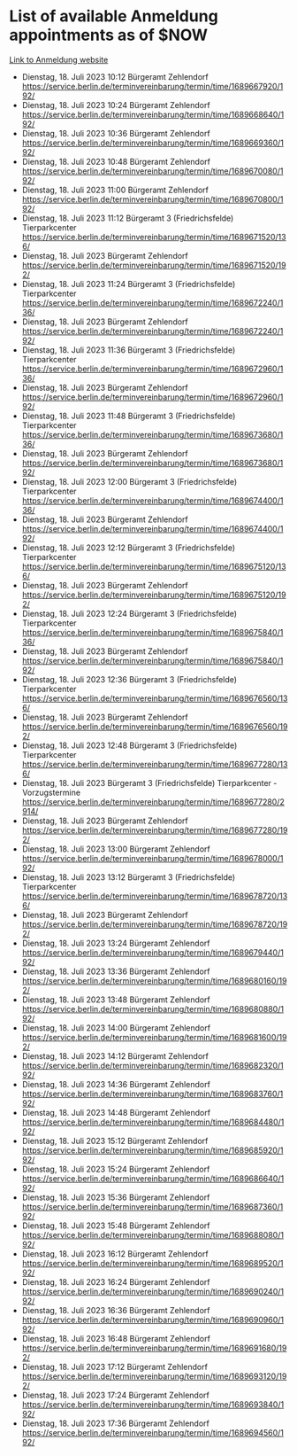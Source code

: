 # List of available Anmeldung appointments as of $NOW
[Link to Anmeldung website](https://service.berlin.de/terminvereinbarung/termin/tag.php?termin=1&anliegen[]=120686&dienstleisterlist=122210,122217,327316,122219,327312,122227,327314,122231,327346,122243,327348,122254,122252,329742,122260,329745,122262,329748,122271,327278,122273,327274,122277,327276,330436,122280,327294,122282,327290,122284,327292,122291,327270,122285,327266,122286,327264,122296,327268,150230,329760,122297,327286,122294,327284,122312,329763,122314,329775,122304,327330,122311,327334,122309,327332,317869,122281,327352,122279,329772,122283,122276,327324,122274,327326,122267,329766,122246,327318,122251,327320,122257,327322,122208,327298,122226,327300&herkunft=http%3A%2F%2Fservice.berlin.de%2Fdienstleistung%2F120686%2F)
- Dienstag, 18. Juli 2023 10:12 Bürgeramt Zehlendorf https://service.berlin.de/terminvereinbarung/termin/time/1689667920/192/
- Dienstag, 18. Juli 2023 10:24 Bürgeramt Zehlendorf https://service.berlin.de/terminvereinbarung/termin/time/1689668640/192/
- Dienstag, 18. Juli 2023 10:36 Bürgeramt Zehlendorf https://service.berlin.de/terminvereinbarung/termin/time/1689669360/192/
- Dienstag, 18. Juli 2023 10:48 Bürgeramt Zehlendorf https://service.berlin.de/terminvereinbarung/termin/time/1689670080/192/
- Dienstag, 18. Juli 2023 11:00 Bürgeramt Zehlendorf https://service.berlin.de/terminvereinbarung/termin/time/1689670800/192/
- Dienstag, 18. Juli 2023 11:12 Bürgeramt 3 (Friedrichsfelde) Tierparkcenter https://service.berlin.de/terminvereinbarung/termin/time/1689671520/136/
- Dienstag, 18. Juli 2023  Bürgeramt Zehlendorf https://service.berlin.de/terminvereinbarung/termin/time/1689671520/192/
- Dienstag, 18. Juli 2023 11:24 Bürgeramt 3 (Friedrichsfelde) Tierparkcenter https://service.berlin.de/terminvereinbarung/termin/time/1689672240/136/
- Dienstag, 18. Juli 2023  Bürgeramt Zehlendorf https://service.berlin.de/terminvereinbarung/termin/time/1689672240/192/
- Dienstag, 18. Juli 2023 11:36 Bürgeramt 3 (Friedrichsfelde) Tierparkcenter https://service.berlin.de/terminvereinbarung/termin/time/1689672960/136/
- Dienstag, 18. Juli 2023  Bürgeramt Zehlendorf https://service.berlin.de/terminvereinbarung/termin/time/1689672960/192/
- Dienstag, 18. Juli 2023 11:48 Bürgeramt 3 (Friedrichsfelde) Tierparkcenter https://service.berlin.de/terminvereinbarung/termin/time/1689673680/136/
- Dienstag, 18. Juli 2023  Bürgeramt Zehlendorf https://service.berlin.de/terminvereinbarung/termin/time/1689673680/192/
- Dienstag, 18. Juli 2023 12:00 Bürgeramt 3 (Friedrichsfelde) Tierparkcenter https://service.berlin.de/terminvereinbarung/termin/time/1689674400/136/
- Dienstag, 18. Juli 2023  Bürgeramt Zehlendorf https://service.berlin.de/terminvereinbarung/termin/time/1689674400/192/
- Dienstag, 18. Juli 2023 12:12 Bürgeramt 3 (Friedrichsfelde) Tierparkcenter https://service.berlin.de/terminvereinbarung/termin/time/1689675120/136/
- Dienstag, 18. Juli 2023  Bürgeramt Zehlendorf https://service.berlin.de/terminvereinbarung/termin/time/1689675120/192/
- Dienstag, 18. Juli 2023 12:24 Bürgeramt 3 (Friedrichsfelde) Tierparkcenter https://service.berlin.de/terminvereinbarung/termin/time/1689675840/136/
- Dienstag, 18. Juli 2023  Bürgeramt Zehlendorf https://service.berlin.de/terminvereinbarung/termin/time/1689675840/192/
- Dienstag, 18. Juli 2023 12:36 Bürgeramt 3 (Friedrichsfelde) Tierparkcenter https://service.berlin.de/terminvereinbarung/termin/time/1689676560/136/
- Dienstag, 18. Juli 2023  Bürgeramt Zehlendorf https://service.berlin.de/terminvereinbarung/termin/time/1689676560/192/
- Dienstag, 18. Juli 2023 12:48 Bürgeramt 3 (Friedrichsfelde) Tierparkcenter https://service.berlin.de/terminvereinbarung/termin/time/1689677280/136/
- Dienstag, 18. Juli 2023  Bürgeramt 3 (Friedrichsfelde) Tierparkcenter - Vorzugstermine https://service.berlin.de/terminvereinbarung/termin/time/1689677280/2914/
- Dienstag, 18. Juli 2023  Bürgeramt Zehlendorf https://service.berlin.de/terminvereinbarung/termin/time/1689677280/192/
- Dienstag, 18. Juli 2023 13:00 Bürgeramt Zehlendorf https://service.berlin.de/terminvereinbarung/termin/time/1689678000/192/
- Dienstag, 18. Juli 2023 13:12 Bürgeramt 3 (Friedrichsfelde) Tierparkcenter https://service.berlin.de/terminvereinbarung/termin/time/1689678720/136/
- Dienstag, 18. Juli 2023  Bürgeramt Zehlendorf https://service.berlin.de/terminvereinbarung/termin/time/1689678720/192/
- Dienstag, 18. Juli 2023 13:24 Bürgeramt Zehlendorf https://service.berlin.de/terminvereinbarung/termin/time/1689679440/192/
- Dienstag, 18. Juli 2023 13:36 Bürgeramt Zehlendorf https://service.berlin.de/terminvereinbarung/termin/time/1689680160/192/
- Dienstag, 18. Juli 2023 13:48 Bürgeramt Zehlendorf https://service.berlin.de/terminvereinbarung/termin/time/1689680880/192/
- Dienstag, 18. Juli 2023 14:00 Bürgeramt Zehlendorf https://service.berlin.de/terminvereinbarung/termin/time/1689681600/192/
- Dienstag, 18. Juli 2023 14:12 Bürgeramt Zehlendorf https://service.berlin.de/terminvereinbarung/termin/time/1689682320/192/
- Dienstag, 18. Juli 2023 14:36 Bürgeramt Zehlendorf https://service.berlin.de/terminvereinbarung/termin/time/1689683760/192/
- Dienstag, 18. Juli 2023 14:48 Bürgeramt Zehlendorf https://service.berlin.de/terminvereinbarung/termin/time/1689684480/192/
- Dienstag, 18. Juli 2023 15:12 Bürgeramt Zehlendorf https://service.berlin.de/terminvereinbarung/termin/time/1689685920/192/
- Dienstag, 18. Juli 2023 15:24 Bürgeramt Zehlendorf https://service.berlin.de/terminvereinbarung/termin/time/1689686640/192/
- Dienstag, 18. Juli 2023 15:36 Bürgeramt Zehlendorf https://service.berlin.de/terminvereinbarung/termin/time/1689687360/192/
- Dienstag, 18. Juli 2023 15:48 Bürgeramt Zehlendorf https://service.berlin.de/terminvereinbarung/termin/time/1689688080/192/
- Dienstag, 18. Juli 2023 16:12 Bürgeramt Zehlendorf https://service.berlin.de/terminvereinbarung/termin/time/1689689520/192/
- Dienstag, 18. Juli 2023 16:24 Bürgeramt Zehlendorf https://service.berlin.de/terminvereinbarung/termin/time/1689690240/192/
- Dienstag, 18. Juli 2023 16:36 Bürgeramt Zehlendorf https://service.berlin.de/terminvereinbarung/termin/time/1689690960/192/
- Dienstag, 18. Juli 2023 16:48 Bürgeramt Zehlendorf https://service.berlin.de/terminvereinbarung/termin/time/1689691680/192/
- Dienstag, 18. Juli 2023 17:12 Bürgeramt Zehlendorf https://service.berlin.de/terminvereinbarung/termin/time/1689693120/192/
- Dienstag, 18. Juli 2023 17:24 Bürgeramt Zehlendorf https://service.berlin.de/terminvereinbarung/termin/time/1689693840/192/
- Dienstag, 18. Juli 2023 17:36 Bürgeramt Zehlendorf https://service.berlin.de/terminvereinbarung/termin/time/1689694560/192/
